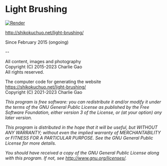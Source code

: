 # Light Brushing

[![Render](https://github.com/shikokuchuo/light-brushing/actions/workflows/main.yml/badge.svg)](https://github.com/shikokuchuo/light-brushing/actions/workflows/main.yml)

http://shikokuchuo.net/light-brushing/

Since February 2015 (ongoing)

--

All content, images and photography
<br />Copyright (C) 2015-2023 Charlie Gao
<br />All rights reserved.

The computer code for generating the website https://shikokuchuo.net/light-brushing/ 
<br />Copyright (C) 2021-2023  Charlie Gao

*This program is free software: you can redistribute it and/or modify it under the terms of the GNU General Public License as published by the Free Software Foundation, either version 3 of the License, or (at your option) any later version.*

*This program is distributed in the hope that it will be useful, but WITHOUT ANY WARRANTY; without even the implied warranty of MERCHANTABILITY or FITNESS FOR A PARTICULAR PURPOSE.  See the GNU General Public License for more details.*

*You should have received a copy of the GNU General Public License along with this program.  If not, see <http://www.gnu.org/licenses/>.*

